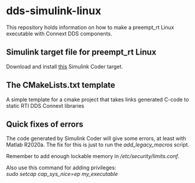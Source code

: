 # dds-simulink-linux
This repository holds information on how to make a preempt_rt Linux executable with Connext DDS components.

## Simulink target file for preempt_rt Linux
Download and install [this](https://github.com/CTU-IIG/ert_linux) Simulink Coder target.

## The CMakeLists.txt template
A simple template for a cmake project that takes links generated C-code to static RTI DDS Connext libraries

## Quick fixes of errors
The code generated by Simulink Coder will give some errors, at least with Matlab R2020a. The fix for this is just to run the _*add_legacy_macros*_ script.

Remember to add enough lockable memory in _/etc/security/limits.conf_.

Also use this command for adding privileges:\
_sudo setcap cap_sys_nice=ep my_executable_

